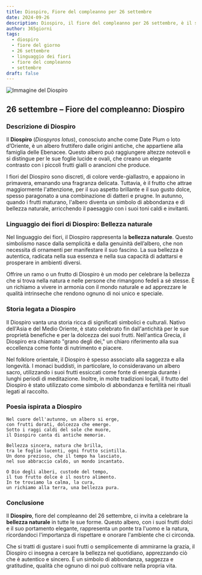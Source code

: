 ```yaml
---
title: Diospiro, Fiore del compleanno per 26 settembre
date: 2024-09-26
description: Diospiro, il fiore del compleanno per 26 settembre, è il simbolo di Bellezza naturale. Scopri il suo significato unico, le storie affascinanti e la poesia che celebra la sua bellezza.
author: 365giorni
tags:
  - diospiro
  - fiore del giorno
  - 26 settembre
  - linguaggio dei fiori
  - fiore del compleanno
  - settembre
draft: false
---
```


![Immagine del Diospiro](https://cdn.pixabay.com/photo/2016/07/21/12/25/gamkkot-1532393_1280.jpg)


## 26 settembre – Fiore del compleanno: Diospiro

### Descrizione di Diospiro

Il **Diospiro** (_Diospyros lotus_), conosciuto anche come Date Plum o loto d’Oriente, è un albero fruttifero dalle origini antiche, che appartiene alla famiglia delle Ebenacee. Questo albero può raggiungere altezze notevoli e si distingue per le sue foglie lucide e ovali, che creano un elegante contrasto con i piccoli frutti gialli o arancioni che produce.

I fiori del Diospiro sono discreti, di colore verde-giallastro, e appaiono in primavera, emanando una fragranza delicata. Tuttavia, è il frutto che attrae maggiormente l'attenzione, per il suo aspetto brillante e il suo gusto dolce, spesso paragonato a una combinazione di datteri e prugne. In autunno, quando i frutti maturano, l'albero diventa un simbolo di abbondanza e di bellezza naturale, arricchendo il paesaggio con i suoi toni caldi e invitanti.

### Linguaggio dei fiori di Diospiro: Bellezza naturale

Nel linguaggio dei fiori, il Diospiro rappresenta la **bellezza naturale**. Questo simbolismo nasce dalla semplicità e dalla genuinità dell’albero, che non necessita di ornamenti per manifestare il suo fascino. La sua bellezza è autentica, radicata nella sua essenza e nella sua capacità di adattarsi e prosperare in ambienti diversi.

Offrire un ramo o un frutto di Diospiro è un modo per celebrare la bellezza che si trova nella natura e nelle persone che rimangono fedeli a sé stesse. È un richiamo a vivere in armonia con il mondo naturale e ad apprezzare le qualità intrinseche che rendono ognuno di noi unico e speciale.

### Storia legata a Diospiro

Il Diospiro vanta una storia ricca di significati simbolici e culturali. Nativo dell'Asia e del Medio Oriente, è stato celebrato fin dall'antichità per le sue proprietà benefiche e per la dolcezza dei suoi frutti. Nell'antica Grecia, il Diospiro era chiamato "grano degli dei," un chiaro riferimento alla sua eccellenza come fonte di nutrimento e piacere.

Nel folklore orientale, il Diospiro è spesso associato alla saggezza e alla longevità. I monaci buddisti, in particolare, lo consideravano un albero sacro, utilizzando i suoi frutti essiccati come fonte di energia durante i lunghi periodi di meditazione. Inoltre, in molte tradizioni locali, il frutto del Diospiro è stato utilizzato come simbolo di abbondanza e fertilità nei rituali legati al raccolto.

### Poesia ispirata a Diospiro

```
Nel cuore dell'autunno, un albero si erge,  
con frutti dorati, dolcezza che emerge.  
Sotto i raggi caldi del sole che muore,  
il Diospiro canta di antiche memorie.  

Bellezza sincera, natura che brilla,  
tra le foglie lucenti, ogni frutto scintilla.  
Un dono prezioso, che il tempo ha lasciato,  
nel suo abbraccio caldo, un mondo incantato.  

O Dio degli alberi, custode del tempo,  
il tuo frutto dolce è il nostro alimento.  
In te troviamo la calma, la cura,  
un richiamo alla terra, una bellezza pura.  
```

### Conclusione

Il **Diospiro**, fiore del compleanno del 26 settembre, ci invita a celebrare la **bellezza naturale** in tutte le sue forme. Questo albero, con i suoi frutti dolci e il suo portamento elegante, rappresenta un ponte tra l'uomo e la natura, ricordandoci l'importanza di rispettare e onorare l'ambiente che ci circonda.

Che si tratti di gustare i suoi frutti o semplicemente di ammirarne la grazia, il Diospiro ci insegna a cercare la bellezza nel quotidiano, apprezzando ciò che è autentico e sincero. È un simbolo di abbondanza, saggezza e gratitudine, qualità che ognuno di noi può coltivare nella propria vita.